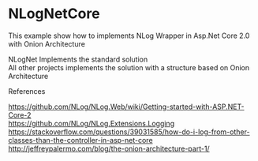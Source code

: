 # NLogNetCore
This example show how to implements NLog Wrapper in Asp.Net Core 2.0 with Onion Architecture

NLogNet Implements the standard solution<br>
All other projects implements the solution with a structure based on Onion Architecture


References

https://github.com/NLog/NLog.Web/wiki/Getting-started-with-ASP.NET-Core-2<br>
https://github.com/NLog/NLog.Extensions.Logging<br>
https://stackoverflow.com/questions/39031585/how-do-i-log-from-other-classes-than-the-controller-in-asp-net-core<br>
http://jeffreypalermo.com/blog/the-onion-architecture-part-1/<br>
